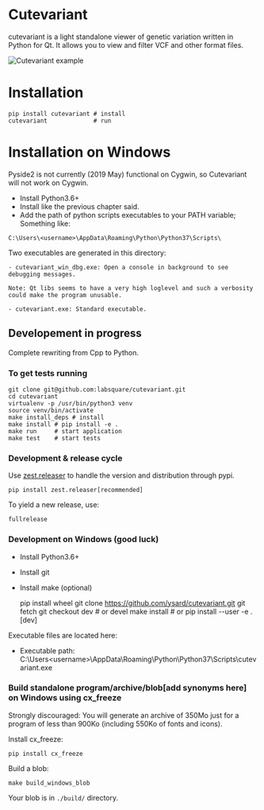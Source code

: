 # Cutevariant

cutevariant is a light standalone viewer of genetic variation written in Python for Qt. It allows you to view and filter VCF and other format files.

![Cutevariant example](https://raw.githubusercontent.com/labsquare/CuteVariant-cpp/master/screencast.gif)

# Installation

    pip install cutevariant # install
    cutevariant             # run

# Installation on Windows

Pyside2 is not currently (2019 May) functional on Cygwin, so Cutevariant will not work on Cygwin.

- Install Python3.6+
- Install like the previous chapter said.
- Add the path of python scripts executables to your PATH variable; Something like:

``` C:\Users\<username>\AppData\Roaming\Python\Python37\Scripts\ ``` 

Two executables are generated in this directory:

    - cutevariant_win_dbg.exe: Open a console in background to see debugging messages.
    
    Note: Qt libs seems to have a very high loglevel and such a verbosity could make the program unusable.

    - cutevariant.exe: Standard executable.


## Developement in progress

Complete rewriting from Cpp to Python.

###  To get tests running

    git clone git@github.com:labsquare/cutevariant.git
    cd cutevariant
    virtualenv -p /usr/bin/python3 venv
    source venv/bin/activate
    make install_deps # install
    make install # pip install -e . 
    make run     # start application
    make test    # start tests


### Development & release cycle

Use [zest.releaser](https://zestreleaser.readthedocs.io) to handle the version and distribution through pypi.

    pip install zest.releaser[recommended]

To yield a new release, use:

    fullrelease

### Development on Windows (good luck)

- Install Python3.6+
- Install git
- Install make (optional)

    pip install wheel
    git clone https://github.com/ysard/cutevariant.git
    git fetch
    git checkout dev # or devel
    make install # or pip install --user -e .[dev]

Executable files are located here:

- Executable path:
    C:\Users\<username>\AppData\Roaming\Python\Python37\Scripts\cutevariant.exe


### Build standalone program/archive/blob[add synonyms here] on Windows using cx_freeze

Strongly discouraged: You will generate an archive of 350Mo just for a program of
less than 900Ko (including 550Ko of fonts and icons).

Install cx_freeze:

    pip install cx_freeze

Build a blob:

    make build_windows_blob

Your blob is in `./build/` directory.

